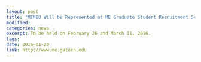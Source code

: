 ```yaml
---
layout: post
title: "MINED Will be Represented at ME Graduate Student Recruitment Session!"
modified: 
categories: news
excerpt: To be held on February 26 and March 11, 2016.
tags: 
date: 2016-01-20
link: http://www.me.gatech.edu
---
```

